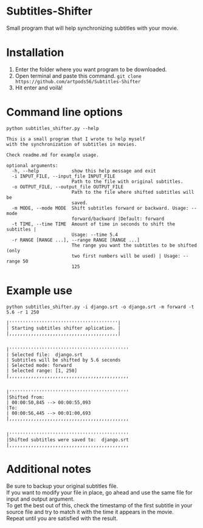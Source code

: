 # Subtitles-Shifter
Small program that will help synchronizing subtitles with your movie.

# Installation
1. Enter the folder where you want program to be downloaded.
2. Open terminal and paste this command.  `git clone https://github.com/artpods56/Subtitles-Shifter`
3. Hit enter and voilà! 

# Command line options
`python subtitles_shifter.py --help`

```Subtitles Shifter
This is a small program that I wrote to help myself 
with the synchronization of subtitles in movies.

Check readme.md for example usage.

optional arguments:
  -h, --help            show this help message and exit
  -i INPUT_FILE, --input_file INPUT_FILE
                        Path to the file with original subtitles.
  -o OUTPUT_FILE, --output_file OUTPUT_FILE
                        Path to the file where shifted subtitles will be
                        saved.
  -m MODE, --mode MODE  Shift subtitles forward or backward. Usage: --mode
                        forward/backward |Default: forward
  -t TIME, --time TIME  Amount of time in seconds to shift the subtitles |
                        Usage: --time 5.4
  -r RANGE [RANGE ...], --range RANGE [RANGE ...]
                        The range you want the subtitles to be shifted (only
                        two first numbers will be used) | Usage: --range 50
                        125
```
# Example use
`python subtitles_shifter.py -i django.srt -o django.srt -m forward -t 5.6 -r 1 250`

```
|''''''''''''''''''''''''''''''''''''''''|
| Starting subtitles shifter aplication. |
|,,,,,,,,,,,,,,,,,,,,,,,,,,,,,,,,,,,,,,,,| 


|''''''''''''''''''''''''''''''''''''''''''''
| Selected file:  django.srt           
| Subtitles will be shifted by 5.6 seconds   
| Selected mode: forward                     
| Selected range: [1, 250]                     
|,,,,,,,,,,,,,,,,,,,,,,,,,,,,,,,,,,,,,,,,,,,,


|''''''''''''''''''''''''''''''''''''''''''''
|Shifted from:                               
| 00:00:50,845 --> 00:00:55,093              
|To:                                         
| 00:00:56,445 --> 00:01:00,693              
|,,,,,,,,,,,,,,,,,,,,,,,,,,,,,,,,,,,,,,,,,,,,


|''''''''''''''''''''''''''''''''''''''''''''
|Shifted subtitles were saved to:  django.srt   
|,,,,,,,,,,,,,,,,,,,,,,,,,,,,,,,,,,,,,,,,,,,,
```
# Additional notes
Be sure to backup your original subtitles file.  
If you want to modify your file in place, go ahead and use the same file for input and output argument.  
To get the best out of this, check the timestamp of the first subtitle in your source file and try to match it with the time it appears in the movie.  
Repeat until you are satisfied with the result.
